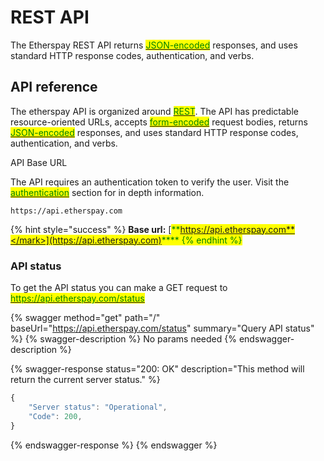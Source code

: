 # REST API

The Etherspay REST API returns [<mark style="color:green;">JSON-encoded</mark>](http://www.json.org/) responses, and uses standard HTTP response codes, authentication, and verbs.

## API reference



The etherspay API is organized around [<mark style="color:green;">REST</mark>](http://en.wikipedia.org/wiki/Representational\_State\_Transfer). The API has predictable resource-oriented URLs, accepts [<mark style="color:green;">form-encoded</mark>](https://en.wikipedia.org/wiki/POST\_\(HTTP\)#Use\_for\_submitting\_web\_forms) request bodies, returns [<mark style="color:green;">JSON-encoded</mark>](http://www.json.org/) responses, and uses standard HTTP response codes, authentication, and verbs.

API Base URL

The API requires an authentication token to verify the user. Visit the [<mark style="color:green;">authentication</mark>](authentication.md) section for in depth information.

```
https://api.etherspay.com
```

{% hint style="success" %}
**Base url:** [<mark style="color:green;">**https://api.etherspay.com**</mark>](https://api.etherspay.com)<mark style="color:green;">****</mark>
{% endhint %}



### API status

To get the API status you can make a GET request to [<mark style="color:green;">https://api.etherspay.com/status</mark>](https://api.etherspay.com/status)<mark style="color:green;"></mark>

{% swagger method="get" path="/" baseUrl="https://api.etherspay.com/status" summary="Query API status" %}
{% swagger-description %}
No params needed
{% endswagger-description %}

{% swagger-response status="200: OK" description="This method will return the current server status." %}
```javascript
{
    "Server status": "Operational",
    "Code": 200,
}
```
{% endswagger-response %}
{% endswagger %}
